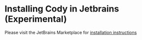 # Installing Cody in Jetbrains (Experimental)

Please visit the JetBrains Marketplace for [installation instructions](https://plugins.jetbrains.com/plugin/9682-sourcegraph)

